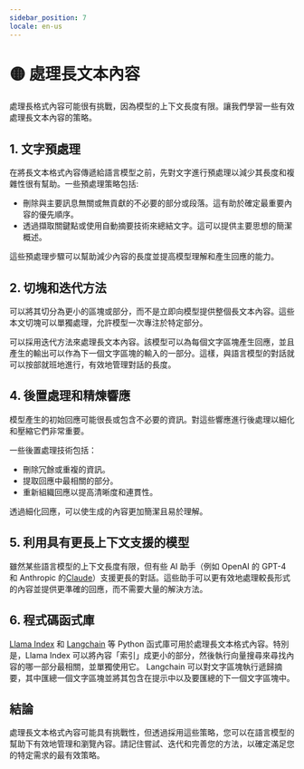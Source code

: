 ```yaml
---
sidebar_position: 7
locale: en-us
---
```


# 🟡 處理長文本內容

處理長格式內容可能很有挑戰，因為模型的上下文長度有限。讓我們學習一些有效處理長文本內容的策略。

## 1. 文字預處理

在將長文本格式內容傳遞給語言模型之前，先對文字進行預處理以減少其長度和複雜性很有幫助。一些預處理策略包括:

- 刪除與主要訊息無關或無貢獻的不必要的部分或段落。這有助於確定最重要內容的優先順序。
- 透過擷取關鍵點或使用自動摘要技術來總結文字。這可以提供主要思想的簡潔概述。

這些預處理步驟可以幫助減少內容的長度並提高模型理解和產生回應的能力。

## 2. 切塊和迭代方法

可以將其切分為更小的區塊或部分，而不是立即向模型提供整個長文本內容。這些本文切塊可以單獨處理，允許模型一次專注於特定部分。

可以採用迭代方法來處理長文本內容。該模型可以為每個文字區塊產生回應，並且產生的輸出可以作為下一個文字區塊的輸入的一部分。這樣，與語言模型的對話就可以按部就班地進行，有效地管理對話的長度。

## 4. 後置處理和精煉響應

模型產生的初始回應可能很長或包含不必要的資訊。對這些響應進行後處理以細化和壓縮它們非常重要。

一些後置處理技術包括：

- 刪除冗餘或重複的資訊。
- 提取回應中最相關的部分。
- 重新組織回應以提高清晰度和連貫性。

透過細化回應，可以使生成的內容更加簡潔且易於理解。

## 5. 利用具有更長上下文支援的模型

雖然某些語言模型的上下文長度有限，但有些 AI 助手（例如 OpenAI 的 GPT-4 和 Anthropic 的[Claude](https://www.anthropic.com/index/100k-context-windows)）支援更長的對話。這些助手可以更有效地處理較長形式的內容並提供更準確的回應，而不需要大量的解決方法。

## 6. 程式碼函式庫

[Llama Index](https://github.com/jerryjliu/llama_index) 和 [Langchain](https://github.com/langchain-ai/langchain) 等 Python 函式庫可用於處理長文本格式內容。特別是，Llama Index 可以將內容「索引」成更小的部分，然後執行向量搜尋來尋找內容的哪一部分最相關，並單獨使用它。 Langchain 可以對文字區塊執行遞歸摘要，其中匯總一個文字區塊並將其包含在提示中以及要匯總的下一個文字區塊中。

## 結論

處理長文本格式內容可能具有挑戰性，但透過採用這些策略，您可以在語言模型的幫助下有效地管理和瀏覽內容。請記住嘗試、迭代和完善您的方法，以確定滿足您的特定需求的最有效策略。